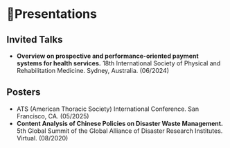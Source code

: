 # 📝Presentations

## Invited Talks
- **Overview on prospective and performance-oriented payment systems for health services.** 18th International Society of Physical and Rehabilitation Medicine. Sydney, Australia. (06/2024)

## Posters
- ATS (American Thoracic Society) International Conference. San Francisco, CA. (05/2025)
- **Content Analysis of Chinese Policies on Disaster Waste Management.** 5th Global Summit of the Global Alliance of Disaster Research Institutes. Virtual. (08/2020) 